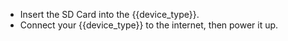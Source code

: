- Insert the SD Card into the {{device_type}}.
- Connect your {{device_type}} to the internet, then power it up.
